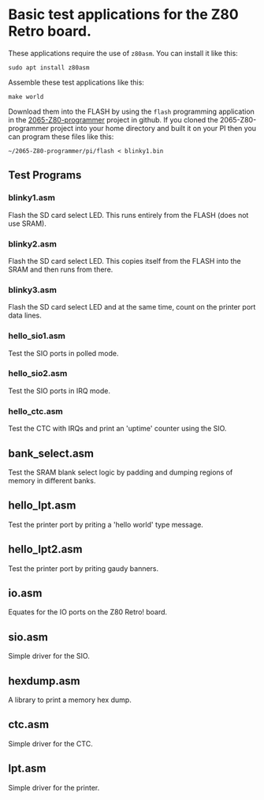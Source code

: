 # Basic test applications for the Z80 Retro board.

These applications require the use of `z80asm`.  You can install it like this:

	sudo apt install z80asm

Assemble these test applications like this:

	make world

Download them into the FLASH by using the `flash` programming application in the 
[2065-Z80-programmer](https://github.com/johnwinans/2065-Z80-programmer/tree/master/pi) 
project in github.  If you cloned the 2065-Z80-programmer project into your
home directory and built it on your PI then you can program these files like this:

	~/2065-Z80-programmer/pi/flash < blinky1.bin


## Test Programs

### blinky1.asm
Flash the SD card select LED.  This runs entirely from the FLASH (does not use SRAM).

### blinky2.asm
Flash the SD card select LED.  This copies itself from the FLASH into the SRAM and then runs from there.

### blinky3.asm
Flash the SD card select LED and at the same time, count on the printer port data lines.

### hello_sio1.asm
Test the SIO ports in polled mode.

### hello_sio2.asm
Test the SIO ports in IRQ mode.

### hello_ctc.asm
Test the CTC with IRQs and print an 'uptime' counter using the SIO.

## bank_select.asm
Test the SRAM blank select logic by padding and dumping regions of memory in different banks.

## hello_lpt.asm
Test the printer port by priting a 'hello world' type message.

## hello_lpt2.asm
Test the printer port by priting gaudy banners.

## io.asm
Equates for the IO ports on the Z80 Retro! board.

## sio.asm
Simple driver for the SIO.

## hexdump.asm
A library to print a memory hex dump.

## ctc.asm
Simple driver for the CTC.

## lpt.asm
Simple driver for the printer.

